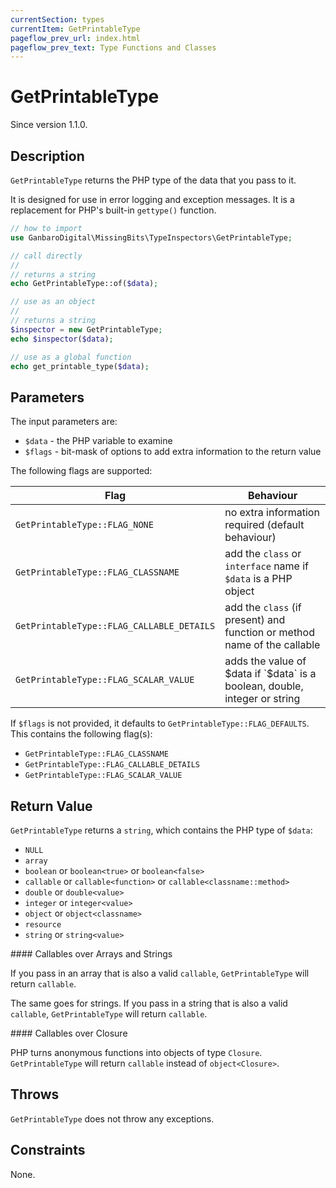 ```yaml
---
currentSection: types
currentItem: GetPrintableType
pageflow_prev_url: index.html
pageflow_prev_text: Type Functions and Classes
---
```


# GetPrintableType

<div class="callout info" markdown="1">
Since version 1.1.0.
</div>

## Description

`GetPrintableType` returns the PHP type of the data that you pass to it.

It is designed for use in error logging and exception messages. It is a replacement for PHP's built-in `gettype()` function.

```php
// how to import
use GanbaroDigital\MissingBits\TypeInspectors\GetPrintableType;

// call directly
//
// returns a string
echo GetPrintableType::of($data);

// use as an object
//
// returns a string
$inspector = new GetPrintableType;
echo $inspector($data);

// use as a global function
echo get_printable_type($data);
```

## Parameters

The input parameters are:

* `$data` - the PHP variable to examine
* `$flags` - bit-mask of options to add extra information to the return value

The following flags are supported:

Flag | Behaviour
-----|--------
`GetPrintableType::FLAG_NONE` | no extra information required (default behaviour)
`GetPrintableType::FLAG_CLASSNAME` | add the `class` or `interface` name if `$data` is a PHP object
`GetPrintableType::FLAG_CALLABLE_DETAILS` | add the `class` (if present) and function or method name of the callable
`GetPrintableType::FLAG_SCALAR_VALUE` | adds the value of $data if `$data` is a boolean, double, integer or string

If `$flags` is not provided, it defaults to `GetPrintableType::FLAG_DEFAULTS`. This contains the following flag(s):

* `GetPrintableType::FLAG_CLASSNAME`
* `GetPrintableType::FLAG_CALLABLE_DETAILS`
* `GetPrintableType::FLAG_SCALAR_VALUE`

## Return Value

`GetPrintableType` returns a `string`, which contains the PHP type of `$data`:

* `NULL`
* `array`
* `boolean` or `boolean<true>` or `boolean<false>`
* `callable` or `callable<function>` or `callable<classname::method>`
* `double` or `double<value>`
* `integer` or `integer<value>`
* `object` or `object<classname>`
* `resource`
* `string` or `string<value>`

<div class="callout info" markdown="1">
#### Callables over Arrays and Strings

If you pass in an array that is also a valid `callable`, `GetPrintableType` will return `callable`.

The same goes for strings. If you pass in a string that is also a valid `callable`, `GetPrintableType` will return `callable`.
</div>

<div class="callout info" markdown="1">
#### Callables over Closure

PHP turns anonymous functions into objects of type `Closure`. `GetPrintableType` will return `callable` instead of `object<Closure>`.
</div>

## Throws

`GetPrintableType` does not throw any exceptions.

## Constraints

None.
